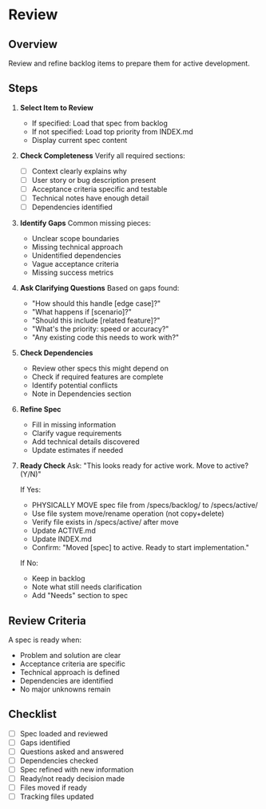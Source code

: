 # Review

## Overview
Review and refine backlog items to prepare them for active development.

## Steps

1. **Select Item to Review**
   - If specified: Load that spec from backlog
   - If not specified: Load top priority from INDEX.md
   - Display current spec content

2. **Check Completeness**
   Verify all required sections:
   - [ ] Context clearly explains why
   - [ ] User story or bug description present
   - [ ] Acceptance criteria specific and testable
   - [ ] Technical notes have enough detail
   - [ ] Dependencies identified

3. **Identify Gaps**
   Common missing pieces:
   - Unclear scope boundaries
   - Missing technical approach
   - Unidentified dependencies
   - Vague acceptance criteria
   - Missing success metrics

4. **Ask Clarifying Questions**
   Based on gaps found:
   - "How should this handle [edge case]?"
   - "What happens if [scenario]?"
   - "Should this include [related feature]?"
   - "What's the priority: speed or accuracy?"
   - "Any existing code this needs to work with?"

5. **Check Dependencies**
   - Review other specs this might depend on
   - Check if required features are complete
   - Identify potential conflicts
   - Note in Dependencies section

6. **Refine Spec**
   - Fill in missing information
   - Clarify vague requirements
   - Add technical details discovered
   - Update estimates if needed

7. **Ready Check**
   Ask: "This looks ready for active work. Move to active? (Y/N)"
   
   If Yes:
   - PHYSICALLY MOVE spec file from /specs/backlog/ to /specs/active/
   - Use file system move/rename operation (not copy+delete)
   - Verify file exists in /specs/active/ after move
   - Update ACTIVE.md
   - Update INDEX.md
   - Confirm: "Moved [spec] to active. Ready to start implementation."
   
   If No:
   - Keep in backlog
   - Note what still needs clarification
   - Add "Needs" section to spec

## Review Criteria
A spec is ready when:
- Problem and solution are clear
- Acceptance criteria are specific
- Technical approach is defined
- Dependencies are identified
- No major unknowns remain

## Checklist
- [ ] Spec loaded and reviewed
- [ ] Gaps identified
- [ ] Questions asked and answered
- [ ] Dependencies checked
- [ ] Spec refined with new information
- [ ] Ready/not ready decision made
- [ ] Files moved if ready
- [ ] Tracking files updated